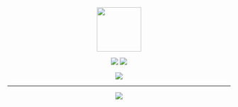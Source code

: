 
<div id="header" align="center">
  <img src="https://media.giphy.com/media/M9gbBd9nbDrOTu1Mqx/giphy.gif" width="100"/>
</div>
<p align="center">
  <a href="https://git.io/streak-stats"><img src="https://github-readme-streak-stats.herokuapp.com?user=JGreyScales&theme=dark"/></a>
  <a> <img src="https://github-readme-stats.vercel.app/api?username=JGreyScales&theme=dark"/></a>
</p>
<p align="center">
 <a> <img src="https://github-readme-stats.vercel.app/api/top-langs/?username=JGreyScales&langs_count=7&theme=tokyonight"/></a>

</p>


  -----------------------
<p align="center">
  <a href="https://skillicons.dev">
    <img src="https://skillicons.dev/icons?i=js,html,cpp,rust,python,linux,windows,c,discord,git,github,postman,raspberrypi,tauri,ubuntu,vscode,visualstudio,wordpress&perline=10&theme=dark" />
  </a>
</p>

